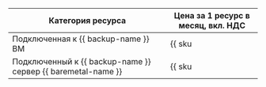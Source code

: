 | Категория ресурса | Цена за 1 ресурс в месяц, вкл. НДС  |
| --- | --- |
| Подключенная к {{ backup-name }} ВМ | {{ sku|KZT|backup.protected_vms.v2|month|string }} |
| Подключенный к {{ backup-name }} сервер {{ baremetal-name }} | {{ sku|KZT|cloud_backup.protected_bms.v1|month|string }} |